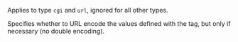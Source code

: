 Applies to type `cgi` and `url`, ignored for all other types.

Specifies whether to URL encode the values defined with the tag, but only if necessary (no double encoding).
